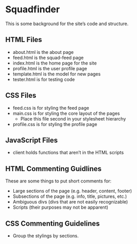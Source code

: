 # Squadfinder
This is some background for the site’s code and structure.

## HTML Files
* about.html is the about page
* feed.html is the squad-feed page
* index.html is the home page for the site
* profile.html is the user profile page
* template.html is the model for new pages
* tester.html is for testing code

## CSS Files
* feed.css is for styling the feed page
* main.css is for styling the core layout of the pages
  * Place this file second in your stylesheet hierarchy
* profile.css is for styling the profile page

## JavaScript Files
- client holds functions that aren’t in the HTML scripts

## HTML Commenting Guidlines
  These are some things to put short comments for:
* Large sections of the page (e.g. header, content, footer)
* Subsections of the page (e.g. info, title, pictures, etc.)
* Ambiguous divs (divs that are not easily recognizable)
* Scripts (their purposes may not be apparent)

## CSS Commenting Guidelines
* Group the stylings by sections.